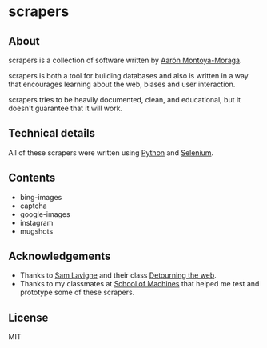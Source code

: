 # scrapers

## About

scrapers is a collection of software written by [Aarón Montoya-Moraga](http://montoyamoraga.io/).

scrapers is both a tool for building databases and also is written in a way that encourages learning about the web, biases and user interaction.

scrapers tries to be heavily documented, clean, and educational, but it doesn't guarantee that it will work.

## Technical details

All of these scrapers were written using [Python](https://www.python.org/) and [Selenium](https://www.seleniumhq.org/).

## Contents

* bing-images
* captcha
* google-images
* instagram
* mugshots

## Acknowledgements

* Thanks to [Sam Lavigne](http://lav.io/) and their class [Detourning the web](https://github.com/antiboredom/detourning-the-web).
* Thanks to my classmates at [School of Machines](http://schoolofma.org/) that helped me test and prototype some of these scrapers.

## License

MIT
